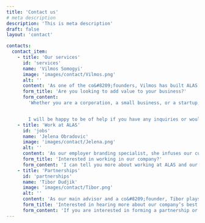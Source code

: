 ```yaml
---
title: 'Contact us'
# meta description
description: 'This is meta description'
draft: false
layout: 'contact'

contacts:
  contact_item:
    - title: 'Our services'
      id: 'services'
      name: 'Vilmos Somogyi'
      image: 'images/contact/Vilmos.png'
      alt: ''
      content: 'As one of the co&#8209;founders, Vilmos has built ALAS on the foundations of an IT company founded by his father. Today, it is a modern IT outsourcing and consulting company with family values at its core.'
      form_title: 'Are you looking to add value to your business?'
      form_content:
        'Whether you are a corporation, a small business, or a startup, we can create a customized plan for your development and quality assurance enhancements.


        I will be happy to be of help if you have any inquiries or would like to schedule a meeting. Send me a message and I will get back to you within a couple of working days.'
    - title: 'Work at ALAS'
      id: 'jobs'
      name: 'Jelena Obradovic'
      image: 'images/contact/Jelena.png'
      alt: ''
      content: 'As our employer branding specialist, she infuses our culture, values, and mission into all aspects of our HR and marketing, ensuring a consistent and positive representation of our brand.'
      form_title: 'Interested in working in our company?'
      form_content: 'I can tell you more about working at ALAS and our company culture. Feel free to contact me via the form, and I will be glad to answer any questions you may have.'
    - title: 'Partnerships'
      id: 'partnerships'
      name: 'Tibor Dudjik'
      image: 'images/contact/Tibor.png'
      alt: ''
      content: 'As our main advisor and a co&#8209;founder, Tibor plays a crucial role in our decision&#8209;making processes, shaping the culture of the company, managing hiring procedures, supervising projects and client relationships, and ensuring that the business operations are efficient and compliant with all applicable regulations and laws.'
      form_title: 'Interested in hearing more about our company’s best practices?'
      form_content: 'If you are interested in forming a partnership or other type of business collaboration, send me an inquiry, and I will respond to you within a couple of working days.'
---
```

